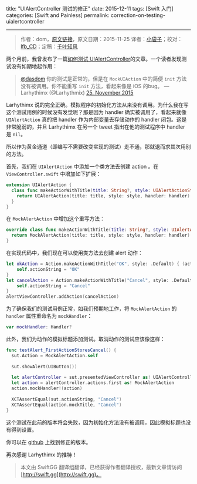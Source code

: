 title: "UIAlertController 测试的修正"
date: 2015-12-11
tags: [Swift 入门]
categories: [Swift and Painless]
permalink: correction-on-testing-uialertcontroller

---
> 作者：dom，[原文链接](http://swiftandpainless.com/correction-on-testing-uialertcontroller/)，原文日期：2015-11-25
> 译者：[小袋子](http://daizi.me)；校对：[lfb_CD](http://weibo.com/lfbWb)；定稿：[千叶知风](http://weibo.com/xiaoxxiao)
  








<!--此处开始正文-->

两个月前，我曾发布了一篇[如何测试 UIAlertController](http://swiftandpainless.com/how-to-test-uialertcontroller-in-swift/)的文章。一个读者发现测试没有如期地起作用：

<!--more-->

> [@dasdom](https://twitter.com/dasdom) 你的测试是正常的，但是在 `MockUIAction` 中的简便 `init` 方法没有被调用。你不能重写 `init` 方法，看起来像是 iOS 的bug。
>  — Larhythimx (@Larhythmix) [25. November 2015](https://twitter.com/Larhythmix/status/669456137041915905)

Larhythimx 说的完全正确。模拟程序的初始化方法从来没有调用。为什么我在写这个测试用例的时候没有发觉呢？那是因为 handler 确实被调用了，看起来就像 `UIAlertAction` 真的把 handler 作为内部变量去存储动作的 handler 闭包。这是非常脆弱的，并且 Larhythimx 在另一个 tweet 指出在他的测试程序中 handler 是 `nil`。

所以作为黄金通道（即编写不需要改变实现的测试）走不通，那就退而求其次用别的方法。

首先，我们在 `UIAlertAction` 中添加一个类方法去创建 action 。在 `ViewController.swift` 中增加如下扩展：

```swift
extension UIAlertAction {
  class func makeActionWithTitle(title: String?, style: UIAlertActionStyle, handler: ((UIAlertAction) -> Void)?) -> UIAlertAction {
    return UIAlertAction(title: title, style: style, handler: handler)
  }
}
```

在 `MockAlertAction` 中增加这个重写方法：

```swift
override class func makeActionWithTitle(title: String?, style: UIAlertActionStyle, handler: ((UIAlertAction) -> Void)?) -> MockAlertAction {
  return MockAlertAction(title: title, style: style, handler: handler)
}
```

在实现代码中，我们现在可以使用类方法去创建 alert 动作：

```swift
let okAction = Action.makeActionWithTitle("OK", style: .Default) { (action) -> Void in
    self.actionString = "OK"
}
let cancelAction = Action.makeActionWithTitle("Cancel", style: .Default) { (action) -> Void in
    self.actionString = "Cancel"
}
alertViewController.addAction(cancelAction)
```

为了确保我们的测试用例正常，如我们预期地工作，将 `MockAlertAction` 的 `handler` 属性重命名为 `mockHandler`： 

```swift
var mockHandler: Handler?
```

此外，我们为动作的模拟标题添加测试。取消动作的测试应该像这样： 

```swift
func testAlert_FirstActionStoresCancel() {
  sut.Action = MockAlertAction.self
  
  sut.showAlert(UIButton())
  
  let alertController = sut.presentedViewController as! UIAlertController
  let action = alertController.actions.first as! MockAlertAction
  action.mockHandler!(action)
  
  XCTAssertEqual(sut.actionString, "Cancel")
  XCTAssertEqual(action.mockTitle, "Cancel")
}
```

这个测试在此前的版本将会失败，因为初始化方法没有被调用，因此模拟标题也没有得到设置。

你可以在 [github](https://github.com/dasdom/TestingAlertExperiment) 上找到修正的版本。

再次感谢 Larhythimx 的推特！
> 本文由 SwiftGG 翻译组翻译，已经获得作者翻译授权，最新文章请访问 [http://swift.gg](http://swift.gg)。